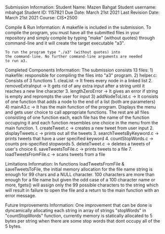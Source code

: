 Submission Information:
    Student Name: Mazen Bahgat
    Student username: mbahgat
    Student ID: 1157821
    Due Date: March 21st 2021
    Last Revision Date: March 21st 2021
    Course: CIS*2500

Compile & Run Information:
    A makefile is included in the submission. To compile the program, 
    you must have all the submitted files in your repository and 
    simply compile by typing "make" (without quotes) through 
    command-line  and it will create the target executable "a3".

    To run the program type "./a3" (without quotes) into 
    the command-line. No further command-line arguments are needed
    to run a3.

Completed Components Information:
The submission consists 13 files: 
    1) makefile: responsible for compiling the files into "a3" program.
    2) helper.c: Consists of 3 functions
        1. cleaList -> It frees every node in a linked list
        2. removeExtraInput -> It  gets rid of any extra input after a string until it reaches a new line character
        3. lengthZeroError -> It gives an error if string is empty and reprompts the user for input
    3) addNodeToList.c -> It consists of one function that adds a node to the end of a list (both are parameters)
    4) mainA3.c -> It has the main function of the program. Displays the menu and gets user choice to call appropriate functions.
    The rest are all files consisting of one function each, each file has the name of the function occupying it and each function resembles
    one choice in the menu from the main function.
        1. createTweet.c   -> creates a new tweet from user input
        2. displayTweets.c   -> prints out all the tweets
        3. searchTweetsByKeyword.c  -> prints tweets that have a user specified keyword
        4. countStopWords.c  -> counts pre-specified stopwords
        5. deleteTweet.c  -> deletes a tweets of user's choice
        6. saveTweetsToFile.c  -> prints tweets to a file
        7. loadTweetsFromFile.c -> scans tweets from a file

Limitations Information:
    In functions loadTweetsFromFile & saveTweetsToFile, the initial memory allocation for the file name string is enough 
    for 99 chars and a NULL character. 100 characters are more than enough for a file name but given the odd case of a 
    100 character name or more, fgets() will assign only the 99 possible characters to the string which will result in failure 
    to open the file and a return to the main function with an error message.


Future Improvements Information:
    One improvement that can be done is dyncamically allocating each string in array of strings "stopWords" in "countStopWords" function, 
    currently memory is statically allocated to 5 bytes per string when there are some stop words that dont occupy all of the 5 bytes.

